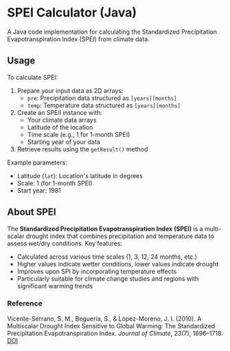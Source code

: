 # SPEI Calculator (Java)

A Java code implementation for calculating the Standardized Precipitation Evapotranspiration Index (SPEI) from climate data.

## Usage

To calculate SPEI:
1. Prepare your input data as 2D arrays:
   - `pre`: Precipitation data structured as `[years][months]`
   - `temp`: Temperature data structured as `[years][months]`
2. Create an SPEII instance with:
   - Your climate data arrays
   - Latitude of the location
   - Time scale (e.g., 1 for 1-month SPEI)
   - Starting year of your data
3. Retrieve results using the `getResult()` method

Example parameters:
- Latitude (`lat`): Location's latitude in degrees
- Scale: 1 (for 1-month SPEI)
- Start year: 1981

## About SPEI

The **Standardized Precipitation Evapotranspiration Index (SPEI)** is a multi-scalar drought index that combines precipitation and temperature data to assess wet/dry conditions. Key features:

- Calculated across various time scales (1, 3, 12, 24 months, etc.)
- Higher values indicate wetter conditions, lower values indicate drought
- Improves upon SPI by incorporating temperature effects
- Particularly suitable for climate change studies and regions with significant warming trends

### Reference
Vicente-Serrano, S. M., Beguería, S., & López-Moreno, J. I. (2010). A Multiscalar Drought Index Sensitive to Global Warming: The Standardized Precipitation Evapotranspiration Index. *Journal of Climate*, 23(7), 1696–1718. [DOI](https://doi.org/10.1175/2009JCLI2909.1)
